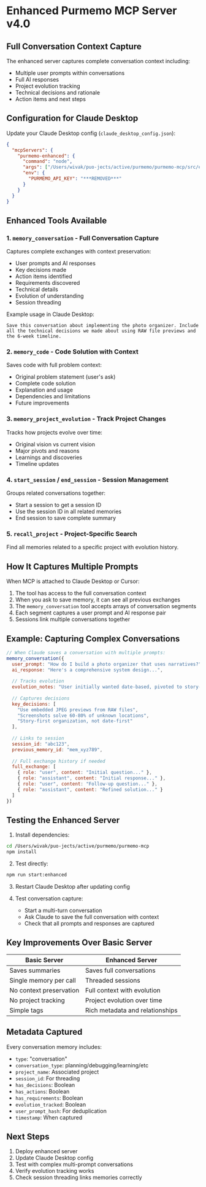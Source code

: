 # Enhanced Purmemo MCP Server v4.0

## Full Conversation Context Capture

The enhanced server captures complete conversation context including:
- Multiple user prompts within conversations
- Full AI responses
- Project evolution tracking
- Technical decisions and rationale
- Action items and next steps

## Configuration for Claude Desktop

Update your Claude Desktop config (`claude_desktop_config.json`):

```json
{
  "mcpServers": {
    "purmemo-enhanced": {
      "command": "node",
      "args": ["/Users/wivak/puo-jects/active/purmemo/purmemo-mcp/src/enhanced-server.js"],
      "env": {
        "PURMEMO_API_KEY": "***REMOVED***"
      }
    }
  }
}
```

## Enhanced Tools Available

### 1. `memory_conversation` - Full Conversation Capture
Captures complete exchanges with context preservation:
- User prompts and AI responses
- Key decisions made
- Action items identified
- Requirements discovered
- Technical details
- Evolution of understanding
- Session threading

Example usage in Claude Desktop:
```
Save this conversation about implementing the photo organizer. Include all the technical decisions we made about using RAW file previews and the 6-week timeline.
```

### 2. `memory_code` - Code Solution with Context
Saves code with full problem context:
- Original problem statement (user's ask)
- Complete code solution
- Explanation and usage
- Dependencies and limitations
- Future improvements

### 3. `memory_project_evolution` - Track Project Changes
Tracks how projects evolve over time:
- Original vision vs current vision
- Major pivots and reasons
- Learnings and discoveries
- Timeline updates

### 4. `start_session` / `end_session` - Session Management
Groups related conversations together:
- Start a session to get a session ID
- Use the session ID in all related memories
- End session to save complete summary

### 5. `recall_project` - Project-Specific Search
Find all memories related to a specific project with evolution history.

## How It Captures Multiple Prompts

When MCP is attached to Claude Desktop or Cursor:
1. The tool has access to the full conversation context
2. When you ask to save memory, it can see all previous exchanges
3. The `memory_conversation` tool accepts arrays of conversation segments
4. Each segment captures a user prompt and AI response pair
5. Sessions link multiple conversations together

## Example: Capturing Complex Conversations

```javascript
// When Claude saves a conversation with multiple prompts:
memory_conversation({
  user_prompt: "How do I build a photo organizer that uses narratives?",
  ai_response: "Here's a comprehensive system design...",
  
  // Tracks evolution
  evolution_notes: "User initially wanted date-based, pivoted to story-based after discussing use cases",
  
  // Captures decisions
  key_decisions: [
    "Use embedded JPEG previews from RAW files",
    "Screenshots solve 60-80% of unknown locations",
    "Story-first organization, not date-first"
  ],
  
  // Links to session
  session_id: "abc123",
  previous_memory_id: "mem_xyz789",
  
  // Full exchange history if needed
  full_exchange: [
    { role: "user", content: "Initial question..." },
    { role: "assistant", content: "Initial response..." },
    { role: "user", content: "Follow-up question..." },
    { role: "assistant", content: "Refined solution..." }
  ]
})
```

## Testing the Enhanced Server

1. Install dependencies:
```bash
cd /Users/wivak/puo-jects/active/purmemo/purmemo-mcp
npm install
```

2. Test directly:
```bash
npm run start:enhanced
```

3. Restart Claude Desktop after updating config

4. Test conversation capture:
   - Start a multi-turn conversation
   - Ask Claude to save the full conversation with context
   - Check that all prompts and responses are captured

## Key Improvements Over Basic Server

| Basic Server | Enhanced Server |
|--------------|-----------------|
| Saves summaries | Saves full conversations |
| Single memory per call | Threaded sessions |
| No context preservation | Full context with evolution |
| No project tracking | Project evolution over time |
| Simple tags | Rich metadata and relationships |

## Metadata Captured

Every conversation memory includes:
- `type`: "conversation"
- `conversation_type`: planning/debugging/learning/etc
- `project_name`: Associated project
- `session_id`: For threading
- `has_decisions`: Boolean
- `has_actions`: Boolean
- `has_requirements`: Boolean
- `evolution_tracked`: Boolean
- `user_prompt_hash`: For deduplication
- `timestamp`: When captured

## Next Steps

1. Deploy enhanced server
2. Update Claude Desktop config
3. Test with complex multi-prompt conversations
4. Verify evolution tracking works
5. Check session threading links memories correctly